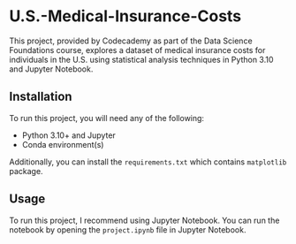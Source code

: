 # U.S.-Medical-Insurance-Costs
This project, provided by Codecademy as part of the Data Science Foundations course, explores a dataset of medical insurance costs for individuals in the U.S. using statistical analysis techniques in Python 3.10 and Jupyter Notebook.

## Installation

To run this project, you will need any of the following:
- Python 3.10+ and Jupyter
- Conda environment(s)

Additionally, you can install the `requirements.txt` which contains `matplotlib` package.

## Usage

To run this project, I recommend using Jupyter Notebook.
You can run the notebook by opening the `project.ipynb` file in Jupyter Notebook.
